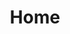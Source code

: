 ---
layout: home
title: Home
landing-title: 'Hi, my name is Alex'
description: 'I am '
image: null
author: null
show_tile: false
---